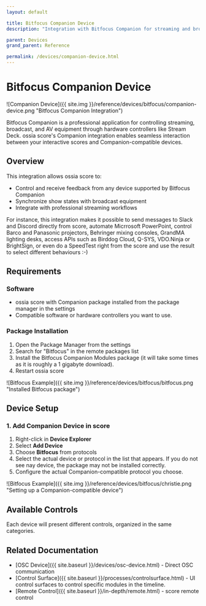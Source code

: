 ```yaml
---
layout: default

title: Bitfocus Companion Device
description: "Integration with Bitfocus Companion for streaming and broadcast control"

parent: Devices
grand_parent: Reference

permalink: /devices/companion-device.html
---
```

# Bitfocus Companion Device

![Companion Device]({{ site.img }}/reference/devices/bitfocus/companion-device.png "Bitfocus Companion Integration")

Bitfocus Companion is a professional application for controlling streaming, broadcast, and AV equipment through hardware controllers like Stream Deck. ossia score's Companion integration enables seamless interaction between your interactive scores and Companion-compatible devices.

## Overview

This integration allows ossia score to:

- Control and receive feedback from any device supported by Bitfocus Companion
- Synchronize show states with broadcast equipment
- Integrate with professional streaming workflows

For instance, this integration makes it possible to send messages to Slack and Discord directly from score, automate Micrrosoft PowerPoint, control Barco and Panasonic projectors, Behringer mixing consoles, GrandMA lighting desks, access APIs such as Birddog Cloud, Q-SYS, VDO.Ninja or BrightSign, or even do a SpeedTest right from the score and use the result to select different behaviours :-)

## Requirements

### Software
- ossia score with Companion package installed from the package manager in the settings
- Compatible software or hardware controllers you want to use.

### Package Installation
1. Open the Package Manager from the settings
2. Search for "Bitfocus" in the remote packages list
3. Install the Bitfocus Companion Modules package (it will take some times as it is roughly a 1 gigabyte download).
4. Restart ossia score

![Bitfocus Example]({{ site.img }}/reference/devices/bitfocus/bitfocus.png "Installed Bitfocus package")

## Device Setup

### 1. Add Companion Device in score

1. Right-click in **Device Explorer**
2. Select **Add Device**
3. Choose **Bitfocus** from protocols
4. Select the actual device or protocol in the list that appears. If you do not see nay device, the package may not be installed correctly.
4. Configure the actual Companion-compatible protocol you choose.

![Bitfocus Example]({{ site.img }}/reference/devices/bitfocus/christie.png "Setting up a Companion-compatible device")


## Available Controls

Each device will present different controls, organized in the same categories.

## Related Documentation

- [OSC Device]({{ site.baseurl }}/devices/osc-device.html) - Direct OSC communication
- [Control Surface]({{ site.baseurl }}/processes/controlsurface.html) - UI control surfaces to control specific modules in the timeline.
- [Remote Control]({{ site.baseurl }}/in-depth/remote.html) - score remote control
